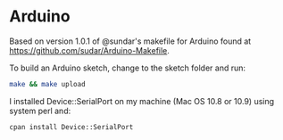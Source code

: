 Arduino
===================

Based on version 1.0.1 of @sundar's makefile for Arduino found at https://github.com/sudar/Arduino-Makefile.  

To build an Arduino sketch, change to the sketch folder and run:

```bash
make && make upload
```

I installed Device::SerialPort on my machine (Mac OS 10.8 or 10.9) using system perl and:

```bash
cpan install Device::SerialPort
```

